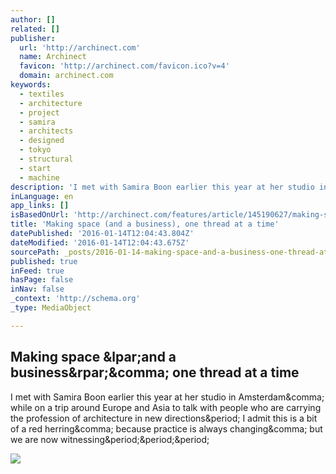 ```yaml
---
author: []
related: []
publisher:
  url: 'http://archinect.com'
  name: Archinect
  favicon: 'http://archinect.com/favicon.ico?v=4'
  domain: archinect.com
keywords:
  - textiles
  - architecture
  - project
  - samira
  - architects
  - designed
  - tokyo
  - structural
  - start
  - machine
description: 'I met with Samira Boon earlier this year at her studio in Amsterdam, while on a trip around Europe and Asia to talk with people who are carrying the profession of architecture in new directions. I admit this is a bit of a red herring, because practice is always changing, but we are now witnessing...'
inLanguage: en
app_links: []
isBasedOnUrl: 'http://archinect.com/features/article/145190627/making-space-and-a-business-one-thread-at-a-time'
title: 'Making space (and a business), one thread at a time'
datePublished: '2016-01-14T12:04:43.804Z'
dateModified: '2016-01-14T12:04:43.675Z'
sourcePath: _posts/2016-01-14-making-space-and-a-business-one-thread-at-a-time.md
published: true
inFeed: true
hasPage: false
inNav: false
_context: 'http://schema.org'
_type: MediaObject

---
```

<article style=""><h1>Making space &amp;lpar;and a business&amp;rpar;&amp;comma; one thread at a time</h1><p>I met with Samira Boon earlier this year at her studio in Amsterdam&amp;comma; while on a trip around Europe and Asia to talk with people who are carrying the profession of architecture in new directions&amp;period; I admit this is a bit of a red herring&amp;comma; because practice is always changing&amp;comma; but we are now witnessing&amp;period;&amp;period;&amp;period;</p><img src="http://cdn.archinect.net/images/1200x/nd/ndt0cv4lchqfv42x.jpg" /></article>